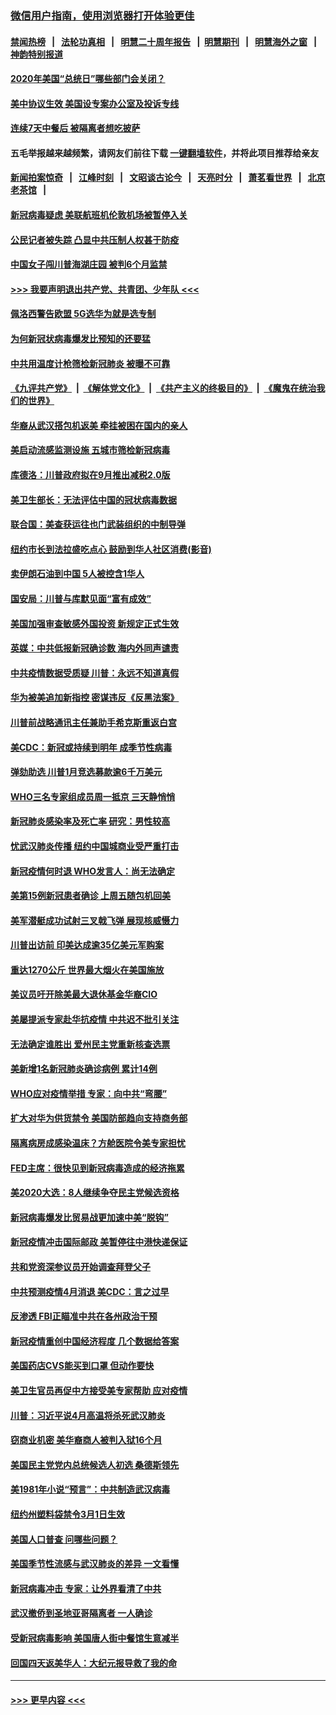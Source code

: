 ### [微信用户指南，使用浏览器打开体验更佳](https://github.com/gfw-breaker/banned-news1/blob/master/indexes/wechat-guide.md?t=0)
#### [禁闻热榜](热点新闻.md?t=0)  &nbsp;&nbsp;|&nbsp;&nbsp; [法轮功真相](https://github.com/gfw-breaker/truth/blob/master/README.md?t=0) &nbsp;&nbsp;|&nbsp;&nbsp; [明慧二十周年报告](https://github.com/gfw-breaker/mh-reports/blob/master/README.md?t=0) &nbsp;&nbsp;|&nbsp;&nbsp;[明慧期刊](https://github.com/gfw-breaker/mh-qikan) &nbsp;&nbsp;|&nbsp;&nbsp; [明慧海外之窗](https://github.com/gfw-breaker/mh-news/blob/master/README.md?t=0) &nbsp;&nbsp;|&nbsp;&nbsp; [神韵特别报道](https://github.com/gfw-breaker/mh-news/blob/master/shenyun.md?t=0)
#### [2020年美国“总统日”哪些部门会关闭？](../pages/nsc412/n11870148.md?t=02151055) 
#### [美中协议生效 美国设专案办公室及投诉专线](../pages/nsc412/n11870266.md?t=02151055) 
#### [连续7天中餐后 被隔离者想吃披萨](../pages/nsc412/n11870243.md?t=02151055) 
#### 五毛举报越来越频繁，请网友们前往下载 [一键翻墙软件](https://github.com/gfw-breaker/ssr-accounts)，并将此项目推荐给亲友
#### [新闻拍案惊奇](https://github.com/gfw-breaker/banned-news1/blob/master/pages/link4.md) &nbsp;&nbsp;|&nbsp;&nbsp; [江峰时刻](https://github.com/gfw-breaker/banned-news1/blob/master/pages/link4.md) &nbsp;&nbsp;|&nbsp;&nbsp; [文昭谈古论今](https://github.com/gfw-breaker/banned-news1/blob/master/pages/link4.md) &nbsp;&nbsp;|&nbsp;&nbsp; [天亮时分](https://github.com/gfw-breaker/banned-news1/blob/master/pages/link4.md) &nbsp;&nbsp;|&nbsp;&nbsp; [萧茗看世界](https://github.com/gfw-breaker/banned-news1/blob/master/pages/link4.md) &nbsp;&nbsp;|&nbsp;&nbsp; [北京老茶馆](https://github.com/gfw-breaker/banned-news1/blob/master/pages/link4.md) &nbsp;&nbsp;|&nbsp;&nbsp; 
#### [新冠病毒疑虑 美联航班机伦敦机场被暂停入关](../pages/nsc412/n11870015.md?t=02151055) 
#### [公民记者被失踪 凸显中共压制人权甚于防疫](../pages/nsc412/n11870042.md?t=02151055) 
#### [中国女子闯川普海湖庄园 被判6个月监禁](../pages/nsc412/n11869919.md?t=02151055) 
#### [>>> 我要声明退出共产党、共青团、少年队 <<<](https://github.com/begood0513/goodnews/blob/master/quit/letter.md) 
#### [佩洛西警告欧盟 5G选华为就是选专制](../pages/nsc412/n11869898.md?t=02151055) 
#### [为何新冠状病毒爆发比预知的还要猛](../pages/nsc412/n11869828.md?t=02151055) 
#### [中共用温度计枪筛检新冠肺炎 被曝不可靠](../pages/nsc412/n11869707.md?t=02151055) 
#### [《九评共产党》](https://github.com/begood0513/9ping.md/blob/master/README.md) &nbsp;|&nbsp; [《解体党文化》](../../../../jtdwh.md/blob/master/README.md)  &nbsp;|&nbsp; [《共产主义的终极目的》](../../../../gczydzjmd.md/blob/master/README.md) &nbsp;|&nbsp; [《魔鬼在统治我们的世界》](../../../../mgztzwmdsj.md/blob/master/README.md) 
#### [华裔从武汉搭包机返美 牵挂被困在国内的亲人](../pages/nsc412/n11869711.md?t=02151055) 
#### [美启动流感监测设施 五城市筛检新冠病毒](../pages/nsc412/n11869689.md?t=02151055) 
#### [库德洛：川普政府拟在9月推出减税2.0版](../pages/nsc412/n11869627.md?t=02151055) 
#### [美卫生部长：无法评估中国的冠状病毒数据](../pages/nsc412/n11869301.md?t=02151055) 
#### [联合国：美查获运往也门武装组织的中制导弹](../pages/nsc412/n11868677.md?t=02151055) 
#### [纽约市长到法拉盛吃点心  鼓励到华人社区消费(影音)](../pages/nsc412/n11868197.md?t=02151055) 
#### [卖伊朗石油到中国  5人被控含1华人](../pages/nsc412/n11867988.md?t=02151055) 
#### [国安局：川普与库默见面“富有成效”](../pages/nsc412/n11867976.md?t=02151055) 
#### [美国加强审查敏感外国投资 新规定正式生效](../pages/nsc412/n11868041.md?t=02151055) 
#### [英媒：中共低报新冠确诊数 海内外同声谴责](../pages/nsc412/n11867421.md?t=02151055) 
#### [中共疫情数据受质疑 川普：永远不知道真假](../pages/nsc412/n11867195.md?t=02151055) 
#### [华为被美追加新指控 密谋违反《反黑法案》](../pages/nsc412/n11867191.md?t=02151055) 
#### [川普前战略通讯主任兼助手希克斯重返白宫](../pages/nsc412/n11867104.md?t=02151055) 
#### [美CDC：新冠或持续到明年 成季节性病毒](../pages/nsc412/n11867279.md?t=02151055) 
#### [弹劾助选 川普1月竞选募款逾6千万美元](../pages/nsc412/n11866950.md?t=02151055) 
#### [WHO三名专家组成员周一抵京 三天静悄悄](../pages/nsc412/n11866947.md?t=02151055) 
#### [新冠肺炎感染率及死亡率 研究：男性较高](../pages/nsc412/n11866956.md?t=02151055) 
#### [忧武汉肺炎传播 纽约中国城商业受严重打击](../pages/nsc412/n11866902.md?t=02151055) 
#### [新冠疫情何时退 WHO发言人：尚无法确定](../pages/nsc412/n11866864.md?t=02151055) 
#### [美第15例新冠患者确诊 上周五随包机回美](../pages/nsc412/n11866852.md?t=02151055) 
#### [美军潜艇成功试射三叉戟飞弹 展现核威慑力](../pages/nsc412/n11866046.md?t=02151055) 
#### [川普出访前 印美达成逾35亿美元军购案](../pages/nsc412/n11865444.md?t=02151055) 
#### [重达1270公斤 世界最大烟火在美国施放](../pages/nsc412/n11865198.md?t=02151055) 
#### [美议员吁开除美最大退休基金华裔CIO](../pages/nsc412/n11865230.md?t=02151055) 
#### [美屡提派专家赴华抗疫情 中共迟不批引关注](../pages/nsc412/n11864719.md?t=02151055) 
#### [无法确定谁胜出 爱州民主党重新核查选票](../pages/nsc412/n11864830.md?t=02151055) 
#### [美新增1名新冠肺炎确诊病例 累计14例](../pages/nsc412/n11864893.md?t=02151055) 
#### [WHO应对疫情举措 专家：向中共“弯腰”](../pages/nsc412/n11864727.md?t=02151055) 
#### [扩大对华为供货禁令 美国防部趋向支持商务部](../pages/nsc412/n11864773.md?t=02151055) 
#### [隔离病房成感染温床？方舱医院令美专家担忧](../pages/nsc412/n11864575.md?t=02151055) 
#### [FED主席：很快见到新冠病毒造成的经济拖累](../pages/nsc412/n11864507.md?t=02151055) 
#### [美2020大选：8人继续争夺民主党候选资格](../pages/nsc412/n11864327.md?t=02151055) 
#### [新冠病毒爆发比贸易战更加速中美“脱钩”](../pages/nsc412/n11864470.md?t=02151055) 
#### [新冠疫情冲击国际邮政 美暂停往中港快递保证](../pages/nsc412/n11864207.md?t=02151055) 
#### [共和党资深参议员开始调查拜登父子](../pages/nsc412/n11863984.md?t=02151055) 
#### [中共预测疫情4月消退 美CDC：言之过早](../pages/nsc412/n11864310.md?t=02151055) 
#### [反渗透 FBI正瞄准中共在各州政治干预](../pages/nsc412/n11864300.md?t=02151055) 
#### [新冠疫情重创中国经济程度 几个数据给答案](../pages/nsc412/n11864203.md?t=02151055) 
#### [美国药店CVS能买到口罩 但动作要快](../pages/nsc412/n11862438.md?t=02151055) 
#### [美卫生官员再促中方接受美专家帮助 应对疫情](../pages/nsc412/n11864043.md?t=02151055) 
#### [川普：习近平说4月高温将杀死武汉肺炎](../pages/nsc412/n11860814.md?t=02151055) 
#### [窃商业机密 美华裔商人被判入狱16个月](../pages/nsc412/n11863911.md?t=02151055) 
#### [美国民主党党内总统候选人初选 桑德斯领先](../pages/nsc412/n11863475.md?t=02151055) 
#### [美1981年小说“预言”：中共制造武汉病毒](../pages/nsc412/n11863306.md?t=02151055) 
#### [纽约州塑料袋禁令3月1日生效](../pages/nsc412/n11862832.md?t=02151055) 
#### [美国人口普查  问哪些问题？](../pages/nsc412/n11862808.md?t=02151055) 
#### [美国季节性流感与武汉肺炎的差异 一文看懂](../pages/nsc412/n11862428.md?t=02151055) 
#### [新冠病毒冲击 专家：让外界看清了中共](../pages/nsc412/n11862280.md?t=02151055) 
#### [武汉撤侨到圣地亚哥隔离者 一人确诊](../pages/nsc412/n11862460.md?t=02151055) 
#### [受新冠病毒影响 美国唐人街中餐馆生意减半](../pages/nsc412/n11861940.md?t=02151055) 
#### [回国四天返美华人：大纪元报导救了我的命](../pages/nsc412/n11862181.md?t=02151055) 

----
#### [ >>> 更早内容 <<< ](../indexes/nsc412-earlier.md)
